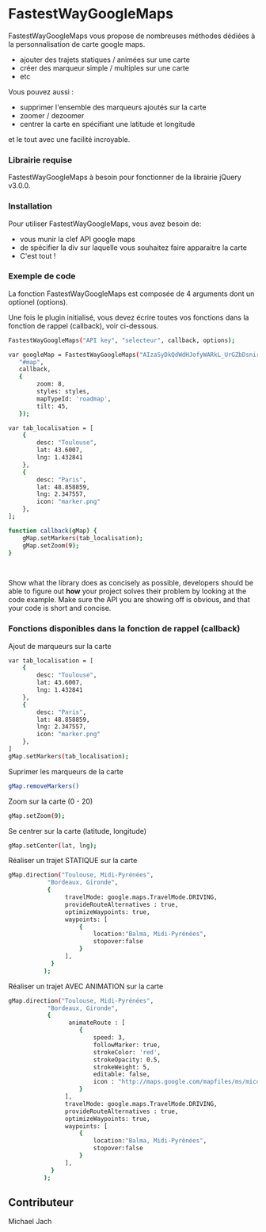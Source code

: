 # FastestWayGoogleMaps

FastestWayGoogleMaps vous propose de nombreuses méthodes dédiées à la personnalisation de carte google maps.


-   ajouter des trajets statiques / animées sur une carte
-   créer des marqueur simple / multiples sur une carte
-   etc


Vous pouvez aussi :
-   supprimer l'ensemble des marqueurs ajoutés sur la carte
-   zoomer / dezoomer
-   centrer la carte en spécifiant une latitude et longitude



et le tout avec une facilité incroyable.


### Librairie requise
FastestWayGoogleMaps à besoin pour fonctionner de la librairie jQuery v3.0.0.



### Installation
Pour utiliser FastestWayGoogleMaps, vous avez besoin de:
-   vous munir la clef API google maps
-   de spécifier la div sur laquelle vous souhaitez faire apparaitre la carte
-   C'est tout !


### Exemple de code
La fonction FastestWayGoogleMaps est composée de 4 arguments dont un optionel (options).

Une fois le plugin initialisé, vous devez écrire toutes vos fonctions dans la fonction de rappel (callback), voir ci-dessous.

```sh
FastestWayGoogleMaps("API key", "selecteur", callback, options);
```

```sh
var googleMap = FastestWayGoogleMaps("AIzaSyDkQdWdHJofyWARkL_UrGZbDsnirQTrw3s",
   "#map",
   callback,
   {
        zoom: 8,
        styles: styles,
        mapTypeId: 'roadmap',
        tilt: 45,   
   });
```

```sh
var tab_localisation = [
    {
        desc: "Toulouse",
        lat: 43.6007,
        lng: 1.432841
    },
    {
        desc: "Paris",
        lat: 48.858859,
        lng: 2.347557,
        icon: "marker.png"
    },
];
```

```sh
function callback(gMap) {
    gMap.setMarkers(tab_localisation);
    gMap.setZoom(9);
}
   
   
```

Show what the library does as concisely as possible, developers should be able to figure out **how** your project solves their problem by looking at the code example. Make sure the API you are showing off is obvious, and that your code is short and concise.




### Fonctions disponibles dans la fonction de rappel (callback)

Ajout de marqueurs sur la carte
```sh
var tab_localisation = [
    {
        desc: "Toulouse",
        lat: 43.6007,
        lng: 1.432841
    },
    {
        desc: "Paris",
        lat: 48.858859,
        lng: 2.347557,
        icon: "marker.png"
    },
]
gMap.setMarkers(tab_localisation);
```

Suprimer les marqueurs de la carte
```sh
gMap.removeMarkers()
```

Zoom sur la carte (0 - 20)
```sh
gMap.setZoom(9);
```

Se centrer sur la carte (latitude, longitude)
```sh
gMap.setCenter(lat, lng);
```

Réaliser un trajet STATIQUE sur la carte
```sh
gMap.direction("Toulouse, Midi-Pyrénées",
           "Bordeaux, Gironde",
           {
                travelMode: google.maps.TravelMode.DRIVING,
                provideRouteAlternatives : true,
                optimizeWaypoints: true,
                waypoints: [
                    {
                        location:"Balma, Midi-Pyrénées",
                        stopover:false
                    }
                ],
            }
          );
```

Réaliser un trajet AVEC ANIMATION sur la carte
```sh
gMap.direction("Toulouse, Midi-Pyrénées",
           "Bordeaux, Gironde",
           {
                 animateRoute : [
                    {
                        speed: 3, 
                        followMarker: true,
                        strokeColor: 'red',
                        strokeOpacity: 0.5,
                        strokeWeight: 5,
                        editable: false,
                        icon : "http://maps.google.com/mapfiles/ms/micons/blue.png",
                    }
                ],
                travelMode: google.maps.TravelMode.DRIVING,
                provideRouteAlternatives : true,
                optimizeWaypoints: true,
                waypoints: [
                    {
                        location:"Balma, Midi-Pyrénées",
                        stopover:false
                    }
                ],
            }
          );
```


## Contributeur

Michael Jach

